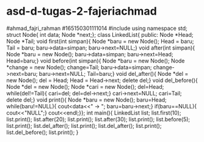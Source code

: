 # asd-d-tugas-2-fajeriachmad
#ahmad_fajri_rahman
#165150301111014
#include<iostream>
using namespace std;
struct Node{
	int data;
	Node *next;};
class LinkedList{
	public:
	Node *Head;
	Node *Tail;
	void first(int simpan){
		Node *baru = new Node();
		Head = baru;
		Tail = baru;
		baru->data=simpan;
		baru->next=NULL;}
	void after(int simpan){
		Node *baru = new Node();
		baru->data=simpan;
		baru->next=Head;
		Head=baru;}
	void before(int simpan){
		Node *baru = new Node();
		Node *change = new Node();
		change=Tail;
		baru->data=simpan;
		change->next=baru;
		baru->next=NULL;
		Tail=baru;}
	void del_after(){
		Node *del = new Node();
		del = Head;
		Head = Head->next;
		delete del;}
	void del_before(){
		Node *del = new Node();
		Node *cari = new Node();
		del=Head;
		while(del!=Tail){
			cari=del;
			del=del->next;}
		cari->next=NULL;
		cari=Tail;
		delete del;}
	void print(){
		Node *baru = new Node();
		baru=Head;
		while(baru!=NULL){
			cout<<baru->data<<" -> ";
			baru=baru->next;}
		if(baru==NULL){
			cout<<"NULL";}
		cout<<endl;}};
int main(){
	LinkedList list;
	list.first(10);
	list.print();
	list.after(20);
	list.print();
	list.after(30);
	list.print();
	list.before(5);
	list.print();
	list.del_after();
	list.print();
	list.del_after();
	list.print();
	list.del_before();
	list.print();
}
